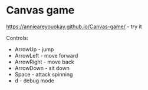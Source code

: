 # Canvas game
https://annieareyouokay.github.io/Canvas-game/ - try it

Controls:
* ArrowUp - jump
* ArrowLeft - move forward
* ArrowRight - move back 
* ArrowDown - sit down
* Space - attack spinning
* d - debug mode
